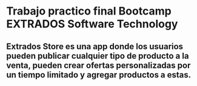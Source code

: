 # Trabajo practico final Bootcamp EXTRADOS Software Technology

## Extrados Store es una app donde los usuarios pueden publicar cualquier tipo de producto a la venta, pueden crear ofertas personalizadas por un tiempo limitado y agregar productos a estas.

